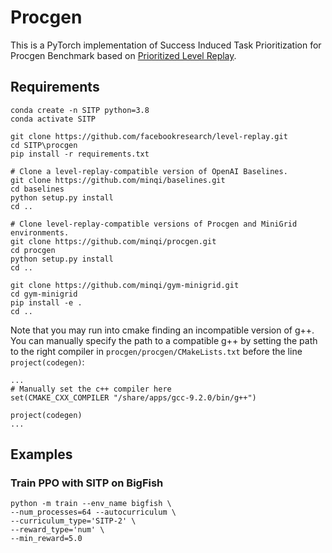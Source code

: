 # Procgen

This is a PyTorch implementation of Success Induced Task Prioritization for Procgen Benchmark based on [Prioritized Level Replay](https://github.com/facebookresearch/level-replay).

## Requirements
```
conda create -n SITP python=3.8
conda activate SITP

git clone https://github.com/facebookresearch/level-replay.git
cd SITP\procgen
pip install -r requirements.txt

# Clone a level-replay-compatible version of OpenAI Baselines.
git clone https://github.com/minqi/baselines.git
cd baselines 
python setup.py install
cd ..

# Clone level-replay-compatible versions of Procgen and MiniGrid environments.
git clone https://github.com/minqi/procgen.git
cd procgen 
python setup.py install
cd ..

git clone https://github.com/minqi/gym-minigrid.git
cd gym-minigrid 
pip install -e .
cd ..
```

Note that you may run into cmake finding an incompatible version of g++. You can manually specify the path to a compatible g++ by setting the path to the right compiler in `procgen/procgen/CMakeLists.txt` before the line `project(codegen)`:
```
...
# Manually set the c++ compiler here
set(CMAKE_CXX_COMPILER "/share/apps/gcc-9.2.0/bin/g++")

project(codegen)
...
```

## Examples

### Train PPO with SITP on BigFish

```
python -m train --env_name bigfish \
--num_processes=64 --autocurriculum \
--curriculum_type='SITP-2' \
--reward_type='num' \
--min_reward=5.0
```
